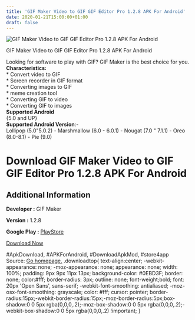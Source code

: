 ```yaml
---
title: 'GIF Maker Video to GIF GIF Editor Pro 1.2.8 APK For Android'
date: 2020-01-21T15:00:00+01:00
draft: false
---
```


![GIF Maker Video to GIF GIF Editor Pro 1.2.8 APK For Android](https://i1.wp.com/apkhome.net/wp-content/uploads/2020/01/GIF-Maker-Video-to-GIF-GIF-Editor-Pro-1.2.8.png "GIF Maker Video to GIF GIF Editor Pro 1.2.8 APK For Android")

  

GIF Maker Video to GIF GIF Editor Pro 1.2.8 APK For Android

Looking for software to play with GIF? GIF Maker is the best choice for you.  
**Characteristics:**  
\* Convert video to GIF  
\* Screen recorder in GIF format  
\* Converting images to GIF  
\* meme creation tool  
\* Converting GIF to video  
\* Converting GIF to images  
**Supported Android**  
{5.0 and UP}  
**Supported Android Version**:-  
Lollipop (5.0"5.0.2) - Marshmallow (6.0 - 6.0.1) - Nougat (7.0 " 7.1.1) - Oreo (8.0-8.1) - Pie (9.0)

Download GIF Maker Video to GIF GIF Editor Pro 1.2.8 APK For Android
====================================================================

Additional Information
----------------------

**Developer :** GIF Maker

**Version :** 1.2.8

**Google Play :** [PlayStore](https://play.google.com/store/apps/details?id=com.gif.gifmaker)

  

[Download Now](https://store4app.co/post/gif-maker-video-to-gif-gif-editor-pro-1-2-8-apk-for-android_1579613301)

  
#ApkDownload, #APKForAndroid, #DownloadApkMod, #store4app  
Source: [Go homepage.](https://store4app.co/post/gif-maker-video-to-gif-gif-editor-pro-1-2-8-apk-for-android_1579613301) .downloadtop{ text-align:center; -webkit-appearance: none; -moz-appearance: none; appearance: none; width: 100%; padding: 9px 9px 11px 13px; background-color: #0EBD3F; border: none; color:#fff; border-radius: 3px; outline: none; font-weight;bold; font: 20px 'Open Sans', sans-serif; -webkit-font-smoothing: antialiased; -moz-osx-font-smoothing: grayscale; color: #fff; cursor: pointer; border-radius:15px;-webkit-border-radius:15px;-moz-border-radius:5px;box-shadow:0 0 5px rgba(0,0,0,.2);-moz-box-shadow:0 0 5px rgba(0,0,0,.2);-webkit-box-shadow:0 0 5px rgba(0,0,0,.2) !important; }